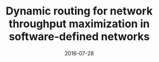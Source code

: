 ---
title: "Dynamic routing for network throughput maximization in software-defined networks"
authors: 
- Meitian Huang
- Weifa Liang
- Zichuan Xu
- Wenzheng Xu
- Song Guo
- Yinlong Xu
date: "2016-07-28"
doi: "10.1109/INFOCOM.2016.7524613"


# Publication type.
# Legend: 0 = Uncategorized; 1 = Conference paper; 2 = Journal article;
# 3 = Preprint / Working Paper; 4 = Report; 5 = Book; 6 = Book section;
# 7 = Thesis; 8 = Patent
publication_types: ["1"]

# Publication name and optional abbreviated publication name.
publication: In *The 35th Annual IEEE International Conference on Computer Communications*
publication_short: In *INFOCOM (CCF-A)*

# links:
# - name: Custom Link
#   url: http://example.org
url_pdf: https://ieeexplore.ieee.org/abstract/document/7524613
# url_code: '#'
# url_dataset: '#'
# url_poster: '#'
# url_project: ''
# url_slides: ''
# url_video: '#'

# Featured image
# To use, add an image named `featured.jpg/png` to your page's folder. 
# image:
#   caption: 'Image credit: [**Unsplash**](https://unsplash.com/photos/pLCdAaMFLTE)'
#   focal_point: ""
#   preview_only: false

# Associated Projects (optional).
#   Associate this publication with one or more of your projects.
#   Simply enter your project's folder or file name without extension.
#   E.g. `internal-project` references `content/project/internal-project/index.md`.
#   Otherwise, set `projects: []`.
projects: []
---